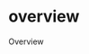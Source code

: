 # overview
Overview
<script src="https://gist.github.com/nicholaswma/4da8171c33d20cc80557d4e05a90aa69.js"></script>
